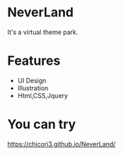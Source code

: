 # NeverLand
It's a virtual theme park.

# Features
<ul>
 <li>UI Design</li>
 <li>Illustration</li>
 <li>Html,CSS,Jquery</li>
</ul>

# You can try
https://chicori3.github.io/NeverLand/
